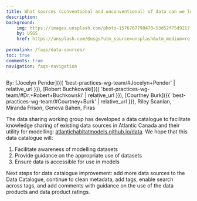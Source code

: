 ```yaml
---
title: What sources (conventional and unconventional) of data can we look to in Atlantic Canada? 
description: 
background: 
    img: https://images.unsplash.com/photo-1576767798470-53d52f75d921?ixlib=rb-4.0.3&ixid=MnwxMjA3fDB8MHxwaG90by1wYWdlfHx8fGVufDB8fHx8&auto=format&fit=crop&w=1160&q=80
    by: USGS
    href: https://unsplash.com/@usgs?utm_source=unsplash&utm_medium=referral&utm_content=creditCopyText
  
permalink: /faqs/data-sources/
toc: true
comments: true
navigation: faqs-navigation
---
```


By: [Jocelyn Pender]({{ 'best-practices-wg-team/#Jocelyn+Pender' | relative_url }}), [Robert Buchkowski]({{ 'best-practices-wg-team/#Dr.+Robert+Buchkowski' | relative_url }}), [Courtney Burk]({{ 'best-practices-wg-team/#Courtney+Burk' | relative_url }}), Riley Scanlan, Miranda Frison, Geneva Bahen, Firas

The data sharing working group has developed a data catalogue to facilitate knowledge sharing of existing data sources in Atlantic Canada and their utility for modelling: [atlantichabitatmodels.github.io/data](https://atlantichabitatmodels.github.io/data/). We hope that this data catalogue will:
1. Facilitate awareness of modelling datasets
2. Provide guidance on the appropriate use of datasets
3. Ensure data is accessible for use in models

Next steps for data catalogue improvement: add more data sources to the Data Catalogue, continue to clean metadata, add tags, enable search across tags, and add comments with guidance on the use of the data products and data product ratings.